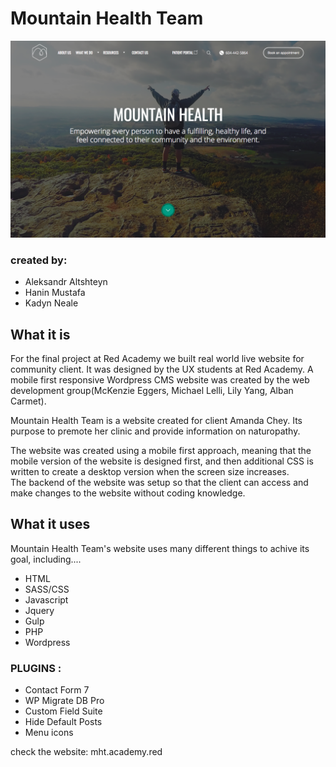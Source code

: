 # Mountain Health Team

![Mountain Health desktop](./themes/mountain_health/MTH-Assets/photos/ScreenShot-descktop.png)



 <h3>created by: </h3>
 <ul>
 <li>Aleksandr Altshteyn</li>
 <li>Hanin Mustafa</li>
 <li>Kadyn Neale</li>
 </ul>

 <h2>What it is</h2>
<p>For the final project at Red Academy we built real world live website for community client. It was designed by the UX students at Red Academy. A mobile first responsive Wordpress CMS website was created by the web development group(McKenzie Eggers, Michael Lelli, Lily Yang, Alban Carmet). </p>

<p>Mountain Health Team is a website created for client Amanda Chey. Its purpose to premote her clinic and provide information on
naturopathy.</p>

<p>The website was created using a mobile first approach, meaning that the mobile version of the website is designed first, and then additional CSS is written to create a desktop version when the screen size increases.
<br>
The backend of the website was setup so that the client can access and make changes to the website without coding knowledge. </p>

<h2>What it uses</h2>

<p>Mountain Health Team's website uses many different things to achive its goal, including....</p>

<ul>
    <li>HTML</li>
    <li>SASS/CSS</li>
    <li>Javascript</li>
    <li>Jquery</li>
    <li>Gulp</li>
    <li>PHP</li>
    <li>Wordpress</li>
</ul>

<h3>PLUGINS :</h3>

<ul>
    <li>Contact Form 7</li>
    <li>WP Migrate DB Pro</li>
    <li>Custom Field Suite</li>
    <li>Hide Default Posts</li>
    <li>Menu icons</li>
    </ul>

  check the website: mht.academy.red
